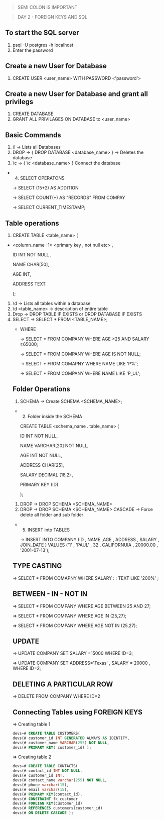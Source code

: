 > SEMI COLON IS IMPORTANT

> DAY 2 - FOREIGN KEYS AND SQL

## To start the SQL server

1. psql -U postgres -h localhost
2. Enter the password

## Create a new User for Database

1. CREATE USER <user_name> WITH PASSWORD <'password'>

## Create a new User for Database and grant all privilegs

1. CREATE DATABASE <database name>
2. GRANT ALL PRIVILAGES ON DATABASE <database name> to <user_name>

## Basic Commands

1.  /l → Lists all Databases
2.  DROP → { DROP DATABASE <database_name> } → Deletes the database
3.  \c → { \c <database_name> } Connect the database

- 4. SELECT OPERATONS

  → SELECT (15+2) AS ADDITION

  → SELECT COUNT(\*) AS "RECORDS" FROM COMPAY

  → SELECT CURRENT_TIMESTAMP;

## Table operations

1. CREATE TABLE <table_name> (

- <column_name -1> <Type> <primary key , not null etc> ,

  ID INT NOT NULL ,

  NAME CHAR[50],

  AGE INT,

  ADDRESS TEXT

  );

1. \d → Lists all tables within a database
2. \d <table_name> → description of entire table
3. Drop → DROP TABLE IF EXISTS <TABLE NAME> or DROP DATABASE IF EXISTS <DATABASE NAME>
4. SELECT → SELECT \* FROM <TABLE_NAME>;

- WHERE

  → SELECT \* FROM COMPANY WHERE AGE ≥25 AND SALARY ≥65000;

  → SELECT \* FROM COMPANY WHERE AGE IS NOT NULL;

  → SELECT \* FROM COMAPNY WHERE NAME LIKE 'P%';

  → SELECT \* FROM COMPANY WHERE NAME LIKE 'P_UL';

## Folder Operations

1. SCHEMA → Create SCHEMA <SCHEMA_NAME>;

- 2. Folder inside the SCHEMA

  CREATE TABLE <schema_name . table_name> (

  ID INT NOT NULL,

  NAME VARCHAR[20] NOT NULL,

  AGE INT NOT NULL,

  ADDRESS CHAR[25],

  SALARY DECIMAL (18,2) ,

  PRIMARY KEY (ID)

  );

1. DROP → DROP SCHEMA <SCHEMA_NAME>
2. DROP → DROP SCHEMA <SCHEMA_NAME> CASCADE → Force delete all folder and sub folder

- 5. INSERT into TABLES

  → INSERT INTO COMPANY (ID , NAME ,AGE , ADDRESS , SALARY , JOIN_DATE ) VALUES ('1' , 'PAUL' , 32 , CALIFORNUIA , 20000.00 , '2001-07-13');

## TYPE CASTING

⇒ SELECT \* FROM COMAPNY WHERE SALARY : : TEXT LIKE '200%' ;

## BETWEEN - IN - NOT IN

⇒ SELECT \* FROM COMPANY WHERE AGE BETWEEN 25 AND 27;

⇒ SELECT \* FROM COMPANY WHERE AGE IN (25,27);

⇒ SELECT \* FROM COMPANY WHERE AGE NOT IN (25,27);

## UPDATE

⇒ UPDATE COMPANY SET SALARY =15000 WHERE ID=3;

⇒ UPDATE COMPANY SET ADDRESS='Texas' , SALARY = 20000 , WHERE ID=2;

## DELETING A PARTICULAR ROW

⇒ DELETE FROM COMPANY WHERE ID=2

## Connecting Tables using FOREIGN KEYS

⇒ Creating table 1

```sql
devs=# CREATE TABLE CUSTOMERS(
devs(# customer_id INT GENERATED ALWAYS AS IDENTITY,
devs(# customer_name VARCHAR(255) NOT NULL,
devs(# PRIMARY KEY( customer_id) );
```

⇒ Creating table 2

```sql
devs=# CREATE TABLE CONTACTS(
devs(# contact_id INT NOT NULL,
devs(# customer_id INT,
devs(# contact_name varchar(255) NOT NULL,
devs(# phone varchar(15),
devs(# email varchar(15),
devs(# PRIMARY KEY(contact_id),
devs(# CONSTRAINT fk_customer
devs(# FOREIGN KEY(customer_id)
devs(# REFERENCES customers(customer_id)
devs(# ON DELETE CASCADE );
```
